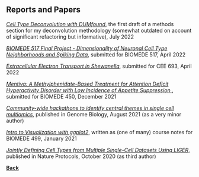 ## Reports and Papers

*[Cell Type Deconvolution with DUMfound](files/deconv.html)*, the first draft of a methods section for my deconvolution methodology (somewhat outdated on account of significant refactoring but informative), July 2022

*[BIOMEDE 517 Final Project - Dimensionality of Neuronal Cell Type Neighborhoods and Spiking Data](files/517_final_report.pdf)*, submitted for BIOMEDE 517, April 2022

*[Extracellular Electron Transport in Shewanella](files/cee_paper.pdf)*, submitted for CEE 693, April 2022

*[Mentiva: A Methylphenidate-Based Treatment for Attention Deficit Hyperactivity Disorder with Low Incidence of Appetite Suppression
](files/DHF.pdf)*, submitted for BIOMEDE 450, December 2021

*[Community-wide hackathons to identify central themes in single cell multiomics](https://genomebiology.biomedcentral.com/articles/10.1186/s13059-021-02433-9)*, published in Genome Biology, August 2021 (as a very minor author)

*[Intro to Visualization with ggplot2](files/ggplot.html)*, written as (one of many) course notes for BIOMEDE 499, January 2021

*[Jointly Defining Cell Types from Multiple Single-Cell Datasets Using LIGER](https://www.nature.com/articles/s41596-020-0391-8)*, published in Nature Protocols, October 2020 (as third author)

**[Back](https://jsodicoff.github.io/)**
